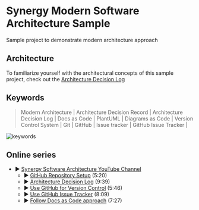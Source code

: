 # Synergy Modern Software Architecture Sample

Sample project to demonstrate modern architecture approach

## Architecture

To familiarize yourself with the architectural concepts of this sample project, check out the [Architecture Decision Log](docs/architecture/Architecture%20Decision%20Log.md) 

## Keywords

> Modern Architecture | 
> Architecture Decision Record | Architecture Decision Log | 
> Docs as Code | PlantUML | Diagrams as Code |
> Version Control System | Git | GitHub | 
> Issue tracker | GitHub Issue Tracker |

![keywords](https://www.plantuml.com/plantuml/png/VP3FQiCm3CRlUWgT5_8EBIjiWnRA_knQD5jaPh4q9ENGjv-N19PTwfFu_JuRVzfva4KjaYjz0zpXorNOXYkUDBC9xYrzbk0Kap50t-FPDB5x6_iBlhDvKS5xbJ0TssKFhj3Fyg74adfodnZ3A7sn_Sd7wMDHFZ_ygZewREGodqUIU3iT0ReE3vgcoX8KHQM1xlAB7FVUlf1v9OK6e-f8AstuNuybjYLuu5Jc9aSTRkbdJcePsjcnv7LjFm00)

## Online series

* ▶️ [Synergy Software Architecture YouTube Channel](https://www.youtube.com/channel/UCTildHeLP4HoQVexsdrrHLA)
  * ▶️ [GitHub Repository Setup](https://www.youtube.com/watch?v=1xpCQnlqwFE) (5:20)
  * ▶️ [Architecture Decision Log](https://www.youtube.com/watch?v=td3vERoL_KQ) (9:39)
  * ▶️ [Use GitHub for Version Control](https://youtu.be/YZxJj41nQ7A) (5:46)
  * ▶️ [Use GitHub Issue Tracker](https://youtu.be/7S1QSb9skfw) (8:09)
  * ▶️ [Follow Docs as Code approach](https://youtu.be/pv0rfyymEwY) (7:27)